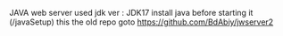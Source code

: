 JAVA web server
used jdk ver : JDK17
install java before starting it (/javaSetup) this the old repo goto https://github.com/BdAbiy/jwserver2

